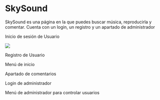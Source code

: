 # SkySound

SkySound es una página en la que puedes buscar música, reproducirla y comentar.
Cuenta con un login, un registro y un apartado de administrador

Inicio de sesión de Usuario 

<img src="SkySound/1.PNG">

Registro de Usuario

Menú de inicio

Apartado de comentarios

Login de administrador

Menú de administrador para controlar usuarios
